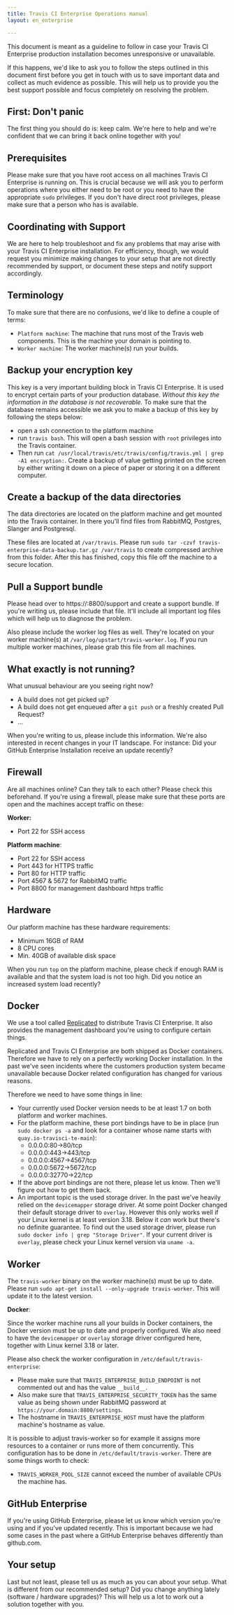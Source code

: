 ```yaml
---
title: Travis CI Enterprise Operations manual
layout: en_enterprise

---
```


This document is meant as a guideline to follow in case your Travis CI Enterprise production installation becomes unresponsive or unavailable.

If this happens, we'd like to ask you to follow the steps outlined in this document first before you get in touch with us to save important data and collect as much evidence as possible. This will help us to provide you the best support possible and focus completely on resolving the problem.

## First: Don't panic

The first thing you should do is: keep calm. We're here to help and we're confident that we can bring it back online together with you!

## Prerequisites

Please make sure that you have root access on all machines Travis CI Enterprise is running on. This is crucial because we will ask you to perform operations where you either need to be root or you need to have the appropriate `sudo` privileges. If you don't have direct root privileges, please make sure that a person who has is available.

## Coordinating with Support

We are here to help troubleshoot and fix any problems that may arise with your Travis CI Enterprise installation. For efficiency, though, we would request you minimize making changes to your setup that are not directly recommended by support, or document these steps and notify support accordingly.

## Terminology

To make sure that there are no confusions, we'd like to define a couple of terms:

- `Platform machine`: The machine that runs most of the Travis web components. This is the machine your domain is pointing to.
- `Worker machine`: The worker machine(s) run your builds.

## Backup your encryption key

This key is a very important building block in Travis CI Enterprise. It is used to encrypt certain parts of your production database. _Without this key the information in the database is not recoverable._ To make sure that the database remains accessible we ask you to make a backup of this key by following the steps below:

- open a ssh connection to the platform machine
- run `travis bash`. This will open a bash session with `root` privileges into the Travis container.
- Then run `cat /usr/local/travis/etc/travis/config/travis.yml | grep -A1 encryption:`. Create a backup of value getting printed on the screen by either  writing it down on a piece of paper or storing it on a different computer.

## Create a backup of the data directories

The data directories are located on the platform machine and get mounted into the Travis container. In there you'll find files from RabbitMQ, Postgres, Slanger and Postgresql.

These files are located at `/var/travis`. Please run `sudo tar -czvf travis-enterprise-data-backup.tar.gz /var/travis` to create compressed archive from this folder. After this has finished, copy this file off the machine to a secure location.

## Pull a Support bundle

Please head over to https://<your domain>:8800/support and create a support bundle. If you're writing us, please include that file. It'll include all important log files which will help us to diagnose the problem.

Also please include the worker log files as well. They're located on your worker machine(s) at `/var/log/upstart/travis-worker.log`. If you run multiple worker machines, please grab this file from all machines.

## What exactly is not running?

What unusual behaviour are you seeing right now?

- A build does not get picked up?
- A build does not get enqueued after a `git push` or a freshly created Pull Request?
- ...

When you're writing to us, please include this information. We're also interested in recent changes in your IT landscape. For instance: Did your GitHub Enterprise Installation receive an update recently?

## Firewall

Are all machines online? Can they talk to each other? Please check this beforehand. If you're using a firewall, please make sure that these ports are open and the machines accept traffic on these:

__Worker:__

- Port 22 for SSH access

__Platform machine__:

- Port 22 for SSH access
- Port 443 for HTTPS traffic
- Port 80 for HTTP traffic
- Port 4567 & 5672 for RabbitMQ traffic
- Port 8800 for management dashboard https traffic

## Hardware

Our platform machine has these hardware requirements:

- Minimum 16GB of RAM
- 8 CPU cores
- Min. 40GB of available disk space

When you run `top` on the platform machine, please check if enough RAM is available and that the system load is not too high.
Did you notice an increased system load recently?

## Docker

We use a tool called [Replicated](https://www.replicated.com/) to distribute Travis CI Enterprise. It also provides the management dashboard you're using to configure certain things.

Replicated and Travis CI Enterprise are both shipped as Docker containers. Therefore we have to rely on a perfectly working Docker installation. In the past we've seen incidents where the customers production system became unavailable because Docker related configuration has changed for various reasons.

Therefore we need to have some things in line:

- Your currently used Docker version needs to be at least 1.7 on both platform and worker machines.
- For the platform machine, these port bindings have to be in place (run `sudo docker ps -a` and look for a container whose name starts with `quay.io-travisci-te-main`):
	- 0.0.0.0:80->80/tcp
	- 0.0.0.0:443->443/tcp
	- 0.0.0.0:4567->4567/tcp
	- 0.0.0.0:5672->5672/tcp
	- 0.0.0.0:32770->22/tcp
- If the above port bindings are not there, please let us know. Then we'll figure out how to get them back.
- An important topic is the used storage driver. In the past we've heavily relied on the `devicemapper` storage driver. At some point Docker changed their default storage driver to `overlay`. However this only works well if your Linux kernel is at least version 3.18. Below it *can* work but there's no definite guarantee. To find out the used storage driver, please run `sudo docker info | grep "Storage Driver"`. If your current driver is `overlay`, please check your Linux kernel version via `uname -a`.

## Worker
The `travis-worker` binary on the worker machine(s) must be up to date.
Please run `sudo apt-get install --only-upgrade travis-worker`. This will update it to the latest version.

__Docker__:

Since the worker machine runs all your builds in Docker containers, the Docker version must be up to date and properly configured. We also need to have the `devicemapper` or `overlay` storage driver configured here, together with Linux kernel 3.18 or later.

Please also check the worker configuration in `/etc/default/travis-enterprise`:

- Please make sure that `TRAVIS_ENTERPRISE_BUILD_ENDPOINT` is not commented out and has the value `__build__`.
- Also make sure that `TRAVIS_ENTERPRISE_SECURITY_TOKEN` has the same value as being shown under RabbitMQ password at `https://your.domain:8800/settings`.
- The hostname in `TRAVIS_ENTERPRISE_HOST` must have the platform machine's hostname as value.

It is possible to adjust travis-worker so for example it assigns  more resources to a container or runs more of them concurrently. This configuration has to be done in `/etc/default/travis-worker`. There are some things worth to check:

- `TRAVIS_WORKER_POOL_SIZE` cannot exceed the number of available CPUs the machine has.

## GitHub Enterprise

If you're using GitHub Enterprise, please let us know which version you're using and if you've updated recently. This is important because we had some cases in the past where a GitHub Enterprise behaves differently than github.com.

## Your setup

Last but not least, please tell us as much as you can about your setup. What is different from our recommended setup? Did you change anything lately (software / hardware upgrades)? This will help us a lot to work out a solution together with you.
